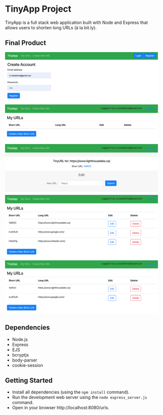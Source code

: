 # TinyApp Project

TinyApp is a full stack web application built with Node and Express that allows users to shorten long URLs (à la bit.ly).

## Final Product

!["Register page"](https://github.com/anna-flytis/tinyapp/blob/master/docs/register.png)
!["Login Page"](https://github.com/anna-flytis/tinyapp/blob/master/docs/log-in.png)
!["Created short Url"](https://github.com/anna-flytis/tinyapp/blob/master/docs/created-tinyUrl.png)
!["Page with all created Urls"](https://github.com/anna-flytis/tinyapp/blob/master/docs/page-myUrls.png)
!["Page after deleting Url"](https://github.com/anna-flytis/tinyapp/blob/master/docs/deleted-url.png)

## Dependencies

- Node.js
- Express
- EJS
- bcryptjs
- body-parser
- cookie-session

## Getting Started

- Install all dependencies (using the `npm install` command).
- Run the development web server using the `node express_server.js` command.
- Open in your browser http://localhost:8080/urls.
